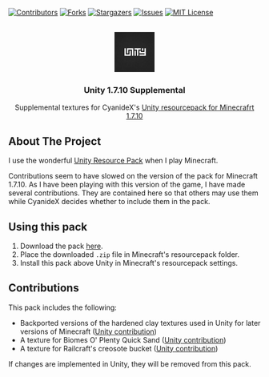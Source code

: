 <!-- Improved compatibility of back to top link: See: https://github.com/othneildrew/Best-README-Template/pull/73 -->
<a id="readme-top"></a>
<!--
*** Thanks for checking out the Best-README-Template. If you have a suggestion
*** that would make this better, please fork the repo and create a pull request
*** or simply open an issue with the tag "enhancement".
*** Don't forget to give the project a star!
*** Thanks again! Now go create something AMAZING! :D
-->

<!-- PROJECT SHIELDS -->
<!--
*** I'm using markdown "reference style" links for readability.
*** Reference links are enclosed in brackets [ ] instead of parentheses ( ).
*** See the bottom of this document for the declaration of the reference variables
*** for contributors-url, forks-url, etc. This is an optional, concise syntax you may use.
*** https://www.markdownguide.org/basic-syntax/#reference-style-links
-->
[![Contributors][contributors-shield]][contributors-url]
[![Forks][forks-shield]][forks-url]
[![Stargazers][stars-shield]][stars-url]
[![Issues][issues-shield]][issues-url]
[![MIT License][license-shield]][license-url]

<!-- PROJECT LOGO -->
<br />
<div align="center">
  <a href="https://github.com/ScottKillen/MC-Unity-1.7.10-Supplemental">
    <img src="pack.png" alt="Logo" width="80" height="80">
  </a>

  <h3 align="center">Unity 1.7.10 Supplemental</h3>

  <p align="center">
    Supplemental textures for CyanideX's <a href="https://github.com/Unity-Resource-Pack/Unity/tree/1.7.10">Unity resourcepack for Minecrafrt 1.7.10</a>
  </p>
</div>

<!-- ABOUT THE PROJECT -->
## About The Project

I use the wonderful [Unity Resource Pack][unity-url] when I play Minecraft.

Contributions seem to have slowed on the version of the pack for Minecraft 1.7.10. As I have been playing with this version of the game, I have made several contributions. They are contained here so that others may use them while CyanideX decides whether to include them in the pack.

## Using this pack

1. Download the pack [here][latest-release-url].
1. Place the downloaded `.zip` file in Minecraft's resourcepack folder.
1. Install this pack above Unity in Minecraft's resourcepack settings.

## Contributions

This pack includes the following:

- Backported versions of the hardened clay textures used in Unity for later versions of Minecraft ([Unity contribution](https://github.com/Unity-Resource-Pack/Unity/pull/276))
- A texture for Biomes O' Plenty Quick Sand ([Unity contribution](https://github.com/Unity-Resource-Pack/Unity/pull/275))
- A texture for Railcraft's creosote bucket ([Unity contribution](https://github.com/Unity-Resource-Pack/Unity/pull/277))

If changes are implemented in Unity, they will be removed from this pack.

<!-- MARKDOWN LINKS & IMAGES -->
<!-- https://www.markdownguide.org/basic-syntax/#reference-style-links -->
[latest-release-url]: <https://github.com/ScottKillen/MC-Unity-1.7.10-Supplemental/releases/latest>
[unity-url]: <https://github.com/Unity-Resource-Pack/Unity/tree/1.7.10>
[contributors-shield]: <https://img.shields.io/github/contributors/ScottKillen/MC-Unity-1.7.10-Supplemental.svg?style=for-the-badge>
[contributors-url]: <https://github.com/ScottKillen/MC-Unity-1.7.10-Supplemental/graphs/contributors>
[forks-shield]: <https://img.shields.io/github/forks/ScottKillen/MC-Unity-1.7.10-Supplemental.svg?style=for-the-badge>
[forks-url]: <https://github.com/ScottKillen/MC-Unity-1.7.10-Supplemental/network/members>
[stars-shield]: <https://img.shields.io/github/stars/ScottKillen/MC-Unity-1.7.10-Supplemental.svg?style=for-the-badge>
[stars-url]: <https://github.com/ScottKillen/MC-Unity-1.7.10-Supplemental/stargazers>
[issues-shield]: <https://img.shields.io/github/issues/ScottKillen/MC-Unity-1.7.10-Supplemental.svg?style=for-the-badge>
[issues-url]: <https://github.com/ScottKillen/MC-Unity-1.7.10-Supplemental/issues>
[license-shield]: <https://img.shields.io/github/license/ScottKillen/MC-Unity-1.7.10-Supplemental.svg?style=for-the-badge>
[license-url]: <https://github.com/ScottKillen/MC-Unity-1.7.10-Supplemental/blob/master/LICENSE.txt>
